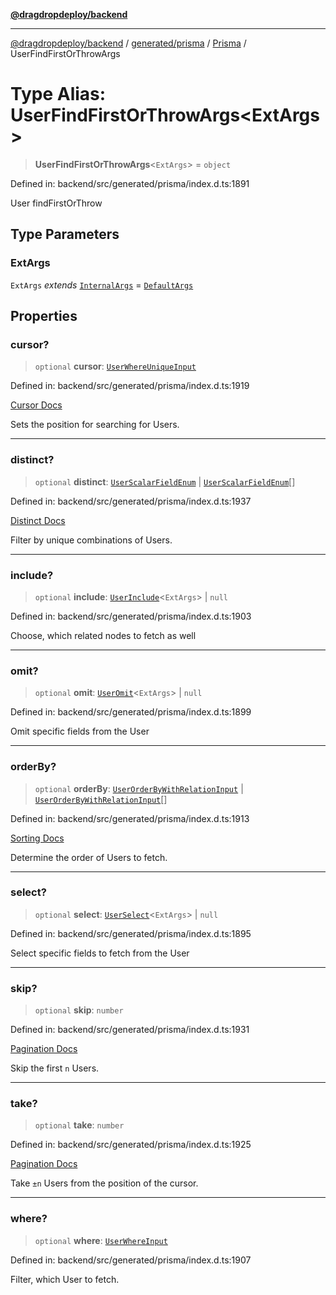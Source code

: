 [**@dragdropdeploy/backend**](../../../../../README.md)

***

[@dragdropdeploy/backend](../../../../../README.md) / [generated/prisma](../../../README.md) / [Prisma](../README.md) / UserFindFirstOrThrowArgs

# Type Alias: UserFindFirstOrThrowArgs\<ExtArgs\>

> **UserFindFirstOrThrowArgs**\<`ExtArgs`\> = `object`

Defined in: backend/src/generated/prisma/index.d.ts:1891

User findFirstOrThrow

## Type Parameters

### ExtArgs

`ExtArgs` *extends* [`InternalArgs`](../../../runtime/library/type-aliases/InternalArgs.md) = [`DefaultArgs`](../../../runtime/library/type-aliases/DefaultArgs.md)

## Properties

### cursor?

> `optional` **cursor**: [`UserWhereUniqueInput`](UserWhereUniqueInput.md)

Defined in: backend/src/generated/prisma/index.d.ts:1919

[Cursor Docs](https://www.prisma.io/docs/concepts/components/prisma-client/pagination#cursor-based-pagination)

Sets the position for searching for Users.

***

### distinct?

> `optional` **distinct**: [`UserScalarFieldEnum`](UserScalarFieldEnum.md) \| [`UserScalarFieldEnum`](UserScalarFieldEnum.md)[]

Defined in: backend/src/generated/prisma/index.d.ts:1937

[Distinct Docs](https://www.prisma.io/docs/concepts/components/prisma-client/distinct)

Filter by unique combinations of Users.

***

### include?

> `optional` **include**: [`UserInclude`](UserInclude.md)\<`ExtArgs`\> \| `null`

Defined in: backend/src/generated/prisma/index.d.ts:1903

Choose, which related nodes to fetch as well

***

### omit?

> `optional` **omit**: [`UserOmit`](UserOmit.md)\<`ExtArgs`\> \| `null`

Defined in: backend/src/generated/prisma/index.d.ts:1899

Omit specific fields from the User

***

### orderBy?

> `optional` **orderBy**: [`UserOrderByWithRelationInput`](UserOrderByWithRelationInput.md) \| [`UserOrderByWithRelationInput`](UserOrderByWithRelationInput.md)[]

Defined in: backend/src/generated/prisma/index.d.ts:1913

[Sorting Docs](https://www.prisma.io/docs/concepts/components/prisma-client/sorting)

Determine the order of Users to fetch.

***

### select?

> `optional` **select**: [`UserSelect`](UserSelect.md)\<`ExtArgs`\> \| `null`

Defined in: backend/src/generated/prisma/index.d.ts:1895

Select specific fields to fetch from the User

***

### skip?

> `optional` **skip**: `number`

Defined in: backend/src/generated/prisma/index.d.ts:1931

[Pagination Docs](https://www.prisma.io/docs/concepts/components/prisma-client/pagination)

Skip the first `n` Users.

***

### take?

> `optional` **take**: `number`

Defined in: backend/src/generated/prisma/index.d.ts:1925

[Pagination Docs](https://www.prisma.io/docs/concepts/components/prisma-client/pagination)

Take `±n` Users from the position of the cursor.

***

### where?

> `optional` **where**: [`UserWhereInput`](UserWhereInput.md)

Defined in: backend/src/generated/prisma/index.d.ts:1907

Filter, which User to fetch.
